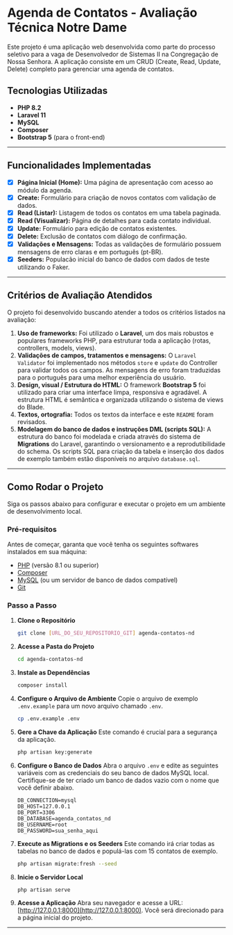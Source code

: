 # Agenda de Contatos - Avaliação Técnica Notre Dame

Este projeto é uma aplicação web desenvolvida como parte do processo seletivo para a vaga de Desenvolvedor de Sistemas II na Congregação de Nossa Senhora. A aplicação consiste em um CRUD (Create, Read, Update, Delete) completo para gerenciar uma agenda de contatos.

## Tecnologias Utilizadas

* **PHP 8.2**
* **Laravel 11**
* **MySQL**
* **Composer**
* **Bootstrap 5** (para o front-end)

---

## Funcionalidades Implementadas

- [x] **Página Inicial (Home):** Uma página de apresentação com acesso ao módulo da agenda.
- [x] **Create:** Formulário para criação de novos contatos com validação de dados.
- [x] **Read (Listar):** Listagem de todos os contatos em uma tabela paginada.
- [x] **Read (Visualizar):** Página de detalhes para cada contato individual.
- [x] **Update:** Formulário para edição de contatos existentes.
- [x] **Delete:** Exclusão de contatos com diálogo de confirmação.
- [x] **Validações e Mensagens:** Todas as validações de formulário possuem mensagens de erro claras e em português (pt-BR).
- [x] **Seeders:** Populacão inicial do banco de dados com dados de teste utilizando o Faker.

---

## Critérios de Avaliação Atendidos

O projeto foi desenvolvido buscando atender a todos os critérios listados na avaliação:

1.  **Uso de frameworks:** Foi utilizado o **Laravel**, um dos mais robustos e populares frameworks PHP, para estruturar toda a aplicação (rotas, controllers, models, views).
2.  **Validações de campos, tratamentos e mensagens:** O `Laravel Validator` foi implementado nos métodos `store` e `update` do Controller para validar todos os campos. As mensagens de erro foram traduzidas para o português para uma melhor experiência do usuário.
3.  **Design, visual / Estrutura do HTML:** O framework **Bootstrap 5** foi utilizado para criar uma interface limpa, responsiva e agradável. A estrutura HTML é semântica e organizada utilizando o sistema de views do Blade.
4.  **Textos, ortografia:** Todos os textos da interface e este `README` foram revisados.
5.  **Modelagem do banco de dados e instruções DML (scripts SQL):** A estrutura do banco foi modelada e criada através do sistema de **Migrations** do Laravel, garantindo o versionamento e a reprodutibilidade do schema. Os scripts SQL para criação da tabela e inserção dos dados de exemplo também estão disponíveis no arquivo `database.sql`.

---

## Como Rodar o Projeto

Siga os passos abaixo para configurar e executar o projeto em um ambiente de desenvolvimento local.

### Pré-requisitos

Antes de começar, garanta que você tenha os seguintes softwares instalados em sua máquina:
* [PHP](https://www.php.net/) (versão 8.1 ou superior)
* [Composer](https://getcomposer.org/)
* [MySQL](https://www.mysql.com/) (ou um servidor de banco de dados compatível)
* [Git](https://git-scm.com/)

### Passo a Passo

1.  **Clone o Repositório**
    ```bash
    git clone [URL_DO_SEU_REPOSITORIO_GIT] agenda-contatos-nd
    ```

2.  **Acesse a Pasta do Projeto**
    ```bash
    cd agenda-contatos-nd
    ```

3.  **Instale as Dependências**
    ```bash
    composer install
    ```

4.  **Configure o Arquivo de Ambiente**
    Copie o arquivo de exemplo `.env.example` para um novo arquivo chamado `.env`.
    ```bash
    cp .env.example .env
    ```

5.  **Gere a Chave da Aplicação**
    Este comando é crucial para a segurança da aplicação.
    ```bash
    php artisan key:generate
    ```

6.  **Configure o Banco de Dados**
    Abra o arquivo `.env` e edite as seguintes variáveis com as credenciais do seu banco de dados MySQL local. Certifique-se de ter criado um banco de dados vazio com o nome que você definir abaixo.

    ```env
    DB_CONNECTION=mysql
    DB_HOST=127.0.0.1
    DB_PORT=3306
    DB_DATABASE=agenda_contatos_nd
    DB_USERNAME=root
    DB_PASSWORD=sua_senha_aqui
    ```

7.  **Execute as Migrations e os Seeders**
    Este comando irá criar todas as tabelas no banco de dados e populá-las com 15 contatos de exemplo.
    ```bash
    php artisan migrate:fresh --seed
    ```

8.  **Inicie o Servidor Local**
    ```bash
    php artisan serve
    ```

9.  **Acesse a Aplicação**
    Abra seu navegador e acesse a URL: [http://127.0.0.1:8000](http://127.0.0.1:8000). Você será direcionado para a página inicial do projeto.

---
